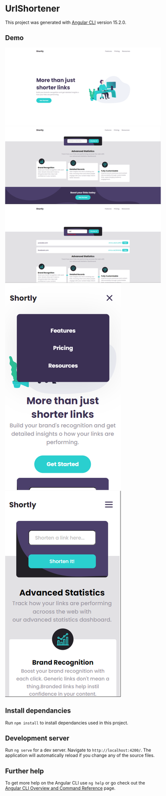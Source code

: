# UrlShortener

This project was generated with [Angular CLI](https://github.com/angular/angular-cli) version 15.2.0.

## Demo 

<img src="src/assets/home.png">

<img src="src/assets/shorten.png">

<img src="src/assets/shorted.png">

<div>

</div>
<img src="src/assets/mobile1.png"><img src="src/assets/mobile2.png">

## Install dependancies

Run `npm install` to install dependancies used in this project.

## Development server

Run `ng serve` for a dev server. Navigate to `http://localhost:4200/`. The application will automatically reload if you change any of the source files.

## Further help

To get more help on the Angular CLI use `ng help` or go check out the [Angular CLI Overview and Command Reference](https://angular.io/cli) page.
